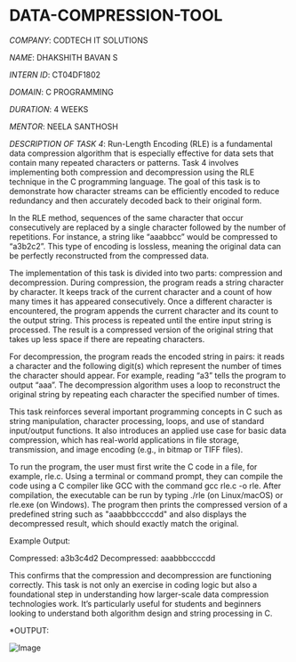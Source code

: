 # DATA-COMPRESSION-TOOL

*COMPANY*: CODTECH IT SOLUTIONS

*NAME*: DHAKSHITH BAVAN S

*INTERN ID*: CT04DF1802

*DOMAIN*: C PROGRAMMING

*DURATION*: 4 WEEKS

*MENTOR*: NEELA SANTHOSH

*DESCRIPTION OF TASK 4*: 
               Run-Length Encoding (RLE) is a fundamental data compression algorithm that is especially effective for data sets that contain many repeated characters or patterns. Task 4 involves implementing both compression and decompression using the RLE technique in the C programming language. The goal of this task is to demonstrate how character streams can be efficiently encoded to reduce redundancy and then accurately decoded back to their original form.

In the RLE method, sequences of the same character that occur consecutively are replaced by a single character followed by the number of repetitions. For instance, a string like “aaabbcc” would be compressed to “a3b2c2”. This type of encoding is lossless, meaning the original data can be perfectly reconstructed from the compressed data.

The implementation of this task is divided into two parts: compression and decompression. During compression, the program reads a string character by character. It keeps track of the current character and a count of how many times it has appeared consecutively. Once a different character is encountered, the program appends the current character and its count to the output string. This process is repeated until the entire input string is processed. The result is a compressed version of the original string that takes up less space if there are repeating characters.

For decompression, the program reads the encoded string in pairs: it reads a character and the following digit(s) which represent the number of times the character should appear. For example, reading “a3” tells the program to output “aaa”. The decompression algorithm uses a loop to reconstruct the original string by repeating each character the specified number of times.

This task reinforces several important programming concepts in C such as string manipulation, character processing, loops, and use of standard input/output functions. It also introduces an applied use case for basic data compression, which has real-world applications in file storage, transmission, and image encoding (e.g., in bitmap or TIFF files).

To run the program, the user must first write the C code in a file, for example, rle.c. Using a terminal or command prompt, they can compile the code using a C compiler like GCC with the command gcc rle.c -o rle. After compilation, the executable can be run by typing ./rle (on Linux/macOS) or rle.exe (on Windows). The program then prints the compressed version of a predefined string such as "aaabbbccccdd" and also displays the decompressed result, which should exactly match the original.

Example Output:

Compressed: a3b3c4d2
Decompressed: aaabbbccccdd

This confirms that the compression and decompression are functioning correctly. This task is not only an exercise in coding logic but also a foundational step in understanding how larger-scale data compression technologies work. It’s particularly useful for students and beginners looking to understand both algorithm design and string processing in C.

*OUTPUT:

![Image](https://github.com/user-attachments/assets/8f871ebf-5d4d-4ef3-8761-af03206c88ae)
